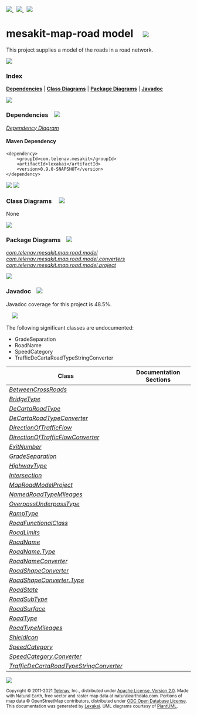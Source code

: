 [//]: # (start-user-text)

<a href="https://www.mesakit.org">
<img src="https://www.kivakit.org/images/web-32.png" srcset="https://www.kivakit.org/images/web-32-2x.png 2x"/>
</a>
&nbsp;
<a href="https://twitter.com/openmesakit">
<img src="https://www.kivakit.org/images/twitter-32.png" srcset="https://www.kivakit.org/images/twitter-32-2x.png 2x"/>
</a>
&nbsp;
<a href="https://mesakit.zulipchat.com">
<img src="https://www.kivakit.org/images/zulip-32.png" srcset="https://www.kivakit.org/images/zulip-32-2x.png 2x"/>
</a>

[//]: # (end-user-text)

# mesakit-map-road model &nbsp;&nbsp; <img src="https://www.mesakit.org/images/gears-32.png" srcset="https://www.mesakit.org/images/gears-32-2x.png 2x"/>

This project supplies a model of the roads in a road network.

<img src="https://www.kivakit.org/images/horizontal-line-512.png" srcset="https://www.kivakit.org/images/horizontal-line-512-2x.png 2x"/>

### Index



[**Dependencies**](#dependencies) | [**Class Diagrams**](#class-diagrams) | [**Package Diagrams**](#package-diagrams) | [**Javadoc**](#javadoc)

<img src="https://www.kivakit.org/images/horizontal-line-512.png" srcset="https://www.kivakit.org/images/horizontal-line-512-2x.png 2x"/>

### Dependencies <a name="dependencies"></a> &nbsp;&nbsp; <img src="https://www.kivakit.org/images/dependencies-32.png" srcset="https://www.kivakit.org/images/dependencies-32-2x.png 2x"/>

[*Dependency Diagram*](https://www.mesakit.org/lexakai/mesakit/mesakit-map/road/model/documentation/diagrams/dependencies.svg)

#### Maven Dependency

    <dependency>
        <groupId>com.telenav.mesakit</groupId>
        <artifactId>lexakai</artifactId>
        <version>0.9.0-SNAPSHOT</version>
    </dependency>


<img src="https://www.kivakit.org/images/horizontal-line-128.png" srcset="https://www.kivakit.org/images/horizontal-line-128-2x.png 2x"/>

[//]: # (start-user-text)



[//]: # (end-user-text)

<img src="https://www.kivakit.org/images/horizontal-line-128.png" srcset="https://www.kivakit.org/images/horizontal-line-128-2x.png 2x"/>

### Class Diagrams <a name="class-diagrams"></a> &nbsp; &nbsp; <img src="https://www.kivakit.org/images/diagram-40.png" srcset="https://www.kivakit.org/images/diagram-40-2x.png 2x"/>

None

<img src="https://www.kivakit.org/images/horizontal-line-128.png" srcset="https://www.kivakit.org/images/horizontal-line-128-2x.png 2x"/>

### Package Diagrams <a name="package-diagrams"></a> &nbsp;&nbsp; <img src="https://www.kivakit.org/images/box-32.png" srcset="https://www.kivakit.org/images/box-32-2x.png 2x"/>

[*com.telenav.mesakit.map.road.model*](https://www.mesakit.org/lexakai/mesakit/mesakit-map/road/model/documentation/diagrams/com.telenav.mesakit.map.road.model.svg)  
[*com.telenav.mesakit.map.road.model.converters*](https://www.mesakit.org/lexakai/mesakit/mesakit-map/road/model/documentation/diagrams/com.telenav.mesakit.map.road.model.converters.svg)  
[*com.telenav.mesakit.map.road.model.project*](https://www.mesakit.org/lexakai/mesakit/mesakit-map/road/model/documentation/diagrams/com.telenav.mesakit.map.road.model.project.svg)

<img src="https://www.kivakit.org/images/horizontal-line-128.png" srcset="https://www.kivakit.org/images/horizontal-line-128-2x.png 2x"/>

### Javadoc <a name="javadoc"></a> &nbsp;&nbsp; <img src="https://www.kivakit.org/images/books-32.png" srcset="https://www.kivakit.org/images/books-32-2x.png 2x"/>

Javadoc coverage for this project is 48.5%.  
  
&nbsp; &nbsp; <img src="https://www.mesakit.org/images/meter-50-96.png" srcset="https://www.mesakit.org/images/meter-50-96-2x.png 2x"/>


The following significant classes are undocumented:  

- GradeSeparation  
- RoadName  
- SpeedCategory  
- TrafficDeCartaRoadTypeStringConverter

| Class | Documentation Sections |
|---|---|
| [*BetweenCrossRoads*](https://www.mesakit.org/javadoc/mesakit/lexakai/com/telenav/mesakit/map/road/model/BetweenCrossRoads.html) |  |  
| [*BridgeType*](https://www.mesakit.org/javadoc/mesakit/lexakai/com/telenav/mesakit/map/road/model/BridgeType.html) |  |  
| [*DeCartaRoadType*](https://www.mesakit.org/javadoc/mesakit/lexakai/com/telenav/mesakit/map/road/model/DeCartaRoadType.html) |  |  
| [*DeCartaRoadTypeConverter*](https://www.mesakit.org/javadoc/mesakit/lexakai/com/telenav/mesakit/map/road/model/converters/DeCartaRoadTypeConverter.html) |  |  
| [*DirectionOfTrafficFlow*](https://www.mesakit.org/javadoc/mesakit/lexakai/com/telenav/mesakit/map/road/model/DirectionOfTrafficFlow.html) |  |  
| [*DirectionOfTrafficFlowConverter*](https://www.mesakit.org/javadoc/mesakit/lexakai/com/telenav/mesakit/map/road/model/converters/DirectionOfTrafficFlowConverter.html) |  |  
| [*ExitNumber*](https://www.mesakit.org/javadoc/mesakit/lexakai/com/telenav/mesakit/map/road/model/ExitNumber.html) |  |  
| [*GradeSeparation*](https://www.mesakit.org/javadoc/mesakit/lexakai/com/telenav/mesakit/map/road/model/GradeSeparation.html) |  |  
| [*HighwayType*](https://www.mesakit.org/javadoc/mesakit/lexakai/com/telenav/mesakit/map/road/model/HighwayType.html) |  |  
| [*Intersection*](https://www.mesakit.org/javadoc/mesakit/lexakai/com/telenav/mesakit/map/road/model/Intersection.html) |  |  
| [*MapRoadModelProject*](https://www.mesakit.org/javadoc/mesakit/lexakai/com/telenav/mesakit/map/road/model/project/MapRoadModelProject.html) |  |  
| [*NamedRoadTypeMileages*](https://www.mesakit.org/javadoc/mesakit/lexakai/com/telenav/mesakit/map/road/model/NamedRoadTypeMileages.html) |  |  
| [*OverpassUnderpassType*](https://www.mesakit.org/javadoc/mesakit/lexakai/com/telenav/mesakit/map/road/model/OverpassUnderpassType.html) |  |  
| [*RampType*](https://www.mesakit.org/javadoc/mesakit/lexakai/com/telenav/mesakit/map/road/model/RampType.html) |  |  
| [*RoadFunctionalClass*](https://www.mesakit.org/javadoc/mesakit/lexakai/com/telenav/mesakit/map/road/model/RoadFunctionalClass.html) |  |  
| [*RoadLimits*](https://www.mesakit.org/javadoc/mesakit/lexakai/com/telenav/mesakit/map/road/model/RoadLimits.html) |  |  
| [*RoadName*](https://www.mesakit.org/javadoc/mesakit/lexakai/com/telenav/mesakit/map/road/model/RoadName.html) |  |  
| [*RoadName.Type*](https://www.mesakit.org/javadoc/mesakit/lexakai/com/telenav/mesakit/map/road/model/RoadName.Type.html) |  |  
| [*RoadNameConverter*](https://www.mesakit.org/javadoc/mesakit/lexakai/com/telenav/mesakit/map/road/model/converters/RoadNameConverter.html) |  |  
| [*RoadShapeConverter*](https://www.mesakit.org/javadoc/mesakit/lexakai/com/telenav/mesakit/map/road/model/converters/RoadShapeConverter.html) |  |  
| [*RoadShapeConverter.Type*](https://www.mesakit.org/javadoc/mesakit/lexakai/com/telenav/mesakit/map/road/model/converters/RoadShapeConverter.Type.html) |  |  
| [*RoadState*](https://www.mesakit.org/javadoc/mesakit/lexakai/com/telenav/mesakit/map/road/model/RoadState.html) |  |  
| [*RoadSubType*](https://www.mesakit.org/javadoc/mesakit/lexakai/com/telenav/mesakit/map/road/model/RoadSubType.html) |  |  
| [*RoadSurface*](https://www.mesakit.org/javadoc/mesakit/lexakai/com/telenav/mesakit/map/road/model/RoadSurface.html) |  |  
| [*RoadType*](https://www.mesakit.org/javadoc/mesakit/lexakai/com/telenav/mesakit/map/road/model/RoadType.html) |  |  
| [*RoadTypeMileages*](https://www.mesakit.org/javadoc/mesakit/lexakai/com/telenav/mesakit/map/road/model/RoadTypeMileages.html) |  |  
| [*ShieldIcon*](https://www.mesakit.org/javadoc/mesakit/lexakai/com/telenav/mesakit/map/road/model/ShieldIcon.html) |  |  
| [*SpeedCategory*](https://www.mesakit.org/javadoc/mesakit/lexakai/com/telenav/mesakit/map/road/model/SpeedCategory.html) |  |  
| [*SpeedCategory.Converter*](https://www.mesakit.org/javadoc/mesakit/lexakai/com/telenav/mesakit/map/road/model/SpeedCategory.Converter.html) |  |  
| [*TrafficDeCartaRoadTypeStringConverter*](https://www.mesakit.org/javadoc/mesakit/lexakai/com/telenav/mesakit/map/road/model/converters/TrafficDeCartaRoadTypeStringConverter.html) |  |  

[//]: # (start-user-text)



[//]: # (end-user-text)

<img src="https://www.kivakit.org/images/horizontal-line-512.png" srcset="https://www.kivakit.org/images/horizontal-line-512-2x.png 2x"/>

<sub>Copyright &#169; 2011-2021 [Telenav](http://telenav.com), Inc., distributed under [Apache License, Version 2.0](LICENSE). Made with Natural Earth, free vector and raster map data at naturalearthdata.com. Portions of map data &#169; OpenStreetMap contributors, distributed under [ODC Open Database License](legal/OPEN_DATABASE_LICENSE).</sub>  
<sub>This documentation was generated by [Lexakai](https://github.com/Telenav/lexakai). UML diagrams courtesy
of [PlantUML](http://plantuml.com).</sub>

